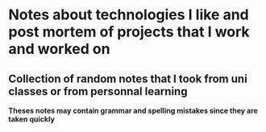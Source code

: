 # Notes about technologies I like and post mortem of projects that I work and worked on

## Collection of random notes that I took from uni classes or from personnal learning
**Theses notes may contain grammar and spelling mistakes since they are taken quickly**

